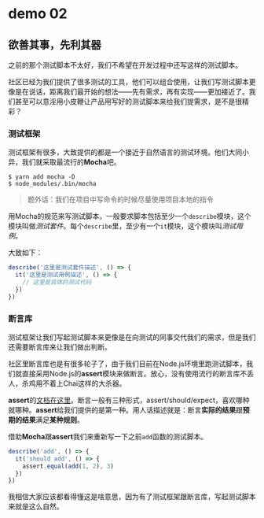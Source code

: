 # demo 02

## 欲善其事，先利其器

之前的那个测试脚本不太好，我们不希望在开发过程中还写这样的测试脚本。

社区已经为我们提供了很多测试的工具，他们可以组合使用，让我们写测试脚本更像是在说话，距离我们最开始的想法——先有需求，再有实现——更加接近了。我们甚至可以意淫用小皮鞭让产品用写好的测试脚本来给我们提需求，是不是很精彩？

### 测试框架

测试框架有很多，大致提供的都是一个接近于自然语言的测试环境。他们大同小异，我们就采取最流行的**Mocha**吧。

``` shell
$ yarn add mocha -D
$ node_modules/.bin/mocha
```

> 题外话：我们在项目中写命令的时候尽量使用项目本地的指令

用Mocha的规范来写测试脚本，一般要求脚本包括至少一个`describe`模块，这个模块叫做*测试套件*。每个`describe`里，至少有一个`it`模块，这个模块叫*测试用例*。

大致如下：
``` js
describe('这里是测试套件描述', () => {
  it('这里是测试用例描述', () => {
    // 这里是具体的测试代码
  })
})
```

### 断言库

测试框架让我们写起测试脚本来更像是在向测试的同事交代我们的需求，但是我们还需要断言库来让我们做出判断。

社区里断言库也是有很多轮子了，由于我们目前在Node.js环境里跑测试脚本，我们就直接采用Node.js的**assert**模块来做断言。放心，没有使用流行的断言库不丢人，杀鸡用不着上Chai这样的大杀器。

**assert**的[文档在这里](http://nodejs.cn/api/assert.html)。断言一般有三种形式，assert/should/expect，喜欢哪种就哪种。**assert**给我们提供的是第一种。用人话描述就是：断言**实际的结果**跟**预期的结果**满足**某种规则**。

借助**Mocha**跟**assert**我们来重新写一下之前`add`函数的测试脚本。
``` js
describe('add', () => {
  it('should add', () => {
    assert.equal(add(1, 2), 3)
  })
})
```

我相信大家应该都看得懂这是啥意思，因为有了测试框架跟断言库，写起测试脚本来就是这么自然。